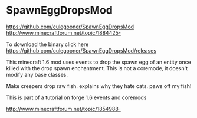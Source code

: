 SpawnEggDropsMod
================

https://github.com/culegooner/SpawnEggDropsMod
http://www.minecraftforum.net/topic/1884425-

To download the binary click here https://github.com/culegooner/SpawnEggDropsMod/releases

This minecraft 1.6 mod uses events to drop the spawn egg of an entity once killed with the drop spawn enchantment.
This is not a coremode, it doesn't modify any base classes. 

Make creepers drop raw fish. explains why they hate cats. paws off my fish!

This is part of a tutorial on forge 1.6 events and coremods

http://www.minecraftforum.net/topic/1854988-